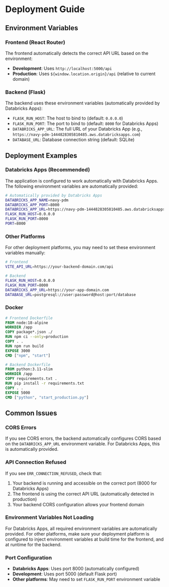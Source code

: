 # Deployment Guide

## Environment Variables

### Frontend (React Router)
The frontend automatically detects the correct API URL based on the environment:
- **Development**: Uses `http://localhost:5000/api`
- **Production**: Uses `${window.location.origin}/api` (relative to current domain)

### Backend (Flask)
The backend uses these environment variables (automatically provided by Databricks Apps):

- `FLASK_RUN_HOST`: The host to bind to (default: `0.0.0.0`)
- `FLASK_RUN_PORT`: The port to bind to (default: `8000` for Databricks Apps)
- `DATABRICKS_APP_URL`: The full URL of your Databricks App (e.g., `https://navy-pdm-1444828305810485.aws.databricksapps.com`)
- `DATABASE_URL`: Database connection string (default: SQLite)

## Deployment Examples

### Databricks Apps (Recommended)
The application is configured to work automatically with Databricks Apps. The following environment variables are automatically provided:

```bash
# Automatically provided by Databricks Apps
DATABRICKS_APP_NAME=navy-pdm
DATABRICKS_APP_PORT=8000
DATABRICKS_APP_URL=https://navy-pdm-1444828305810485.aws.databricksapps.com
FLASK_RUN_HOST=0.0.0.0
FLASK_RUN_PORT=8000
PORT=8000
```

### Other Platforms
For other deployment platforms, you may need to set these environment variables manually:

```bash
# Frontend
VITE_API_URL=https://your-backend-domain.com/api

# Backend
FLASK_RUN_HOST=0.0.0.0
FLASK_RUN_PORT=8000
DATABRICKS_APP_URL=https://your-app-domain.com
DATABASE_URL=postgresql://user:password@host:port/database
```

### Docker
```dockerfile
# Frontend Dockerfile
FROM node:18-alpine
WORKDIR /app
COPY package*.json ./
RUN npm ci --only=production
COPY . .
RUN npm run build
EXPOSE 3000
CMD ["npm", "start"]

# Backend Dockerfile
FROM python:3.11-slim
WORKDIR /app
COPY requirements.txt .
RUN pip install -r requirements.txt
COPY . .
EXPOSE 5000
CMD ["python", "start_production.py"]
```

## Common Issues

### CORS Errors
If you see CORS errors, the backend automatically configures CORS based on the `DATABRICKS_APP_URL` environment variable. For Databricks Apps, this is automatically provided.

### API Connection Refused
If you see `ERR_CONNECTION_REFUSED`, check that:
1. Your backend is running and accessible on the correct port (8000 for Databricks Apps)
2. The frontend is using the correct API URL (automatically detected in production)
3. Your backend CORS configuration allows your frontend domain

### Environment Variables Not Loading
For Databricks Apps, all required environment variables are automatically provided. For other platforms, make sure your deployment platform is configured to inject environment variables at build time for the frontend, and at runtime for the backend.

### Port Configuration
- **Databricks Apps**: Uses port 8000 (automatically configured)
- **Development**: Uses port 5000 (default Flask port)
- **Other platforms**: May need to set `FLASK_RUN_PORT` environment variable
